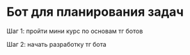 # Бот для планирования задач

Шаг 1: пройти мини курс по основам тг ботов

Шаг 2: начать разработку тг бота
